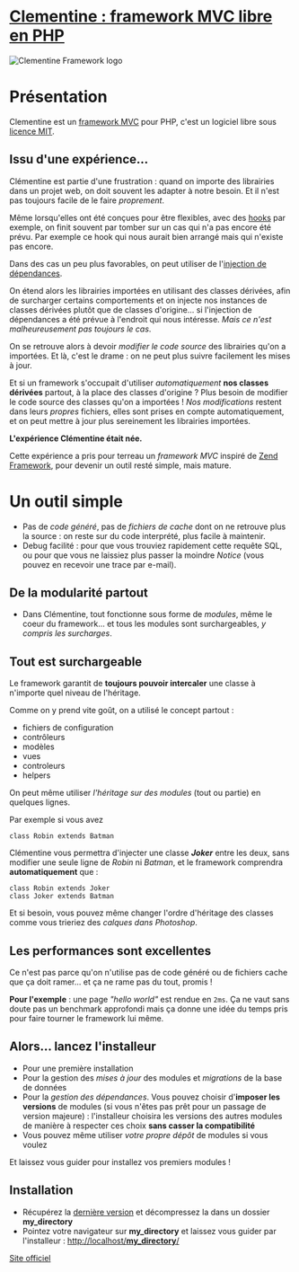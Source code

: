 [Clementine : framework MVC libre en PHP](http://clementine.quai13.com/)
===

![Clementine Framework logo](https://pa-de-solminihac.github.io/clementine-framework/logo.jpg)

Présentation
====

Clementine est un [framework MVC](http://en.wikipedia.org/wiki/Model%E2%80%93view%E2%80%93controller) pour PHP, c'est un logiciel libre sous [licence MIT](http://en.wikipedia.org/wiki/MIT_License).

Issu d'une expérience...
---

Clémentine est partie d'une frustration : quand on importe des librairies dans un projet web, on doit souvent les adapter à notre besoin. Et il n'est pas toujours facile de le faire _proprement_.

Même lorsqu'elles ont été conçues pour être flexibles, avec des [hooks](http://en.wikipedia.org/wiki/Hooking) par exemple, on finit souvent par tomber sur un cas qui n'a pas encore été prévu. Par exemple ce hook qui nous aurait bien arrangé mais qui n'existe pas encore.

Dans des cas un peu plus favorables, on peut utiliser de l'[injection de dépendances](http://en.wikipedia.org/wiki/Dependency_injection).

On étend alors les librairies importées en utilisant des classes dérivées, afin de surcharger certains comportements et on injecte nos instances de classes dérivées plutôt que de classes d'origine... si l'injection de dépendances a été prévue à l'endroit qui nous intéresse. _Mais ce n'est malheureusement pas toujours le cas_.

On se retrouve alors à devoir _modifier le code source_ des librairies qu'on a importées. Et là, c'est le drame : on ne peut plus suivre facilement les mises à jour.

Et si un framework s'occupait d'utiliser _automatiquement_ __nos classes dérivées__ partout, à la place des classes d'origine ? Plus besoin de modifier le code source des classes qu'on a importées ! _Nos modifications_ restent dans leurs _propres_ fichiers, elles sont prises en compte automatiquement, et on peut mettre à jour plus sereinement les librairies importées.

__L'expérience Clémentine était née.__

Cette expérience a pris pour terreau un _framework MVC_ inspiré de [Zend Framework](http://framework.zend.com/), pour devenir un outil resté simple, mais mature.

Un outil simple
===
* Pas de _code généré_, pas de _fichiers de cache_ dont on ne retrouve plus la source : on reste sur du code interprété, plus facile à maintenir.
* Debug facilité : pour que vous trouviez rapidement cette requête SQL, ou pour que vous ne laissiez plus passer la moindre _Notice_ (vous pouvez en recevoir une trace par e-mail).

De la modularité partout
---
* Dans Clémentine, tout fonctionne sous forme de _modules_, même le coeur du framework... et tous les modules sont surchargeables, _y compris les surcharges_.

Tout est surchargeable
---
Le framework garantit de __toujours pouvoir intercaler__ une classe à n'importe quel niveau de l'héritage.

Comme on y prend vite goût, on a utilisé le concept partout : 
* fichiers de configuration
* contrôleurs
* modèles
* vues
* controleurs
* helpers
 
On peut même utiliser _l'héritage sur des modules_ (tout ou partie) en quelques lignes.

Par exemple si vous avez

    class Robin extends Batman
    
Clémentine vous permettra d'injecter une classe **_Joker_** entre les deux, sans modifier une seule ligne de _Robin_ ni _Batman_, et le framework comprendra **automatiquement** que :

    class Robin extends Joker
    class Joker extends Batman

Et si besoin, vous pouvez même changer l'ordre d'héritage des classes comme vous trieriez des _calques dans Photoshop_.

Les performances sont excellentes
---
Ce n'est pas parce qu'on n'utilise pas de code généré ou de fichiers cache que ça doit ramer... et ça ne rame pas du tout, promis !

__Pour l'exemple__ : une page _"hello world"_ est rendue en `2ms`. Ça ne vaut sans doute pas un benchmark approfondi mais ça donne une idée du temps pris pour faire tourner le framework lui même.

Alors... lancez l'installeur
---
* Pour une première installation
* Pour la gestion des _mises à jour_ des modules et _migrations_ de la base de données
* Pour la _gestion des dépendances_. Vous pouvez choisir d'__imposer les versions__ de modules (si vous n'êtes pas prêt pour un passage de version majeure) : l'installeur choisira les versions des autres modules de manière à respecter ces choix __sans casser la compatibilité__
* Vous pouvez même utiliser _votre propre dépôt_ de modules si vous voulez

Et laissez vous guider pour installez vos premiers modules !

Installation
---
* Récupérez la [dernière version](http://clementine.quai13.com/repository/clementine-framework/clementine-framework.zip) et décompressez la dans un dossier __my_directory__
* Pointez votre navigateur sur __my_directory__ et laissez vous guider par l'installeur :
[http://localhost/__my_directory__/](http://localhost/my_directory/)

[Site officiel](http://clementine.quai13.com/)
